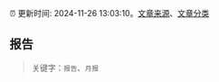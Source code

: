 :alarm_clock: 更新时间: 2024-11-26 13:03:10。[文章来源](/README.md)、[文章分类](/TAGS.md)

## 报告


> 关键字：`报告`、`月报`



